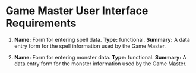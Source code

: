 # Game Master User Interface Requirements
1. **Name:** Form for entering spell data.
   **Type:** functional.
   **Summary:** A data entry form for the spell information used by the Game Master.
   
2. **Name:** Form for entering monster data.
   **Type:** functional.
   **Summary:** A data entry form for the monster information used by the Game Master.
   
